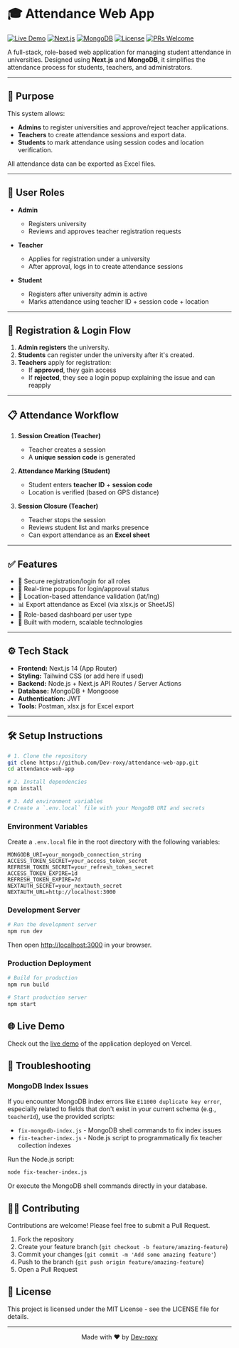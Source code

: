 # 🎓 Attendance Web App

[![Live Demo](https://img.shields.io/badge/Live_App-Vercel-brightgreen?style=flat-square)](https://amsweb-ten.vercel.app/)
[![Next.js](https://img.shields.io/badge/Next.js-14-black?style=flat-square&logo=next.js)](https://nextjs.org/)
[![MongoDB](https://img.shields.io/badge/MongoDB-Latest-green?style=flat-square&logo=mongodb)](https://www.mongodb.com/)
[![License](https://img.shields.io/badge/License-MIT-blue?style=flat-square)](LICENSE)
[![PRs Welcome](https://img.shields.io/badge/PRs-welcome-brightgreen.svg?style=flat-square)](http://makeapullrequest.com)

A full-stack, role-based web application for managing student attendance in universities. Designed using **Next.js** and **MongoDB**, it simplifies the attendance process for students, teachers, and administrators.

---

## 📌 Purpose

This system allows:
- **Admins** to register universities and approve/reject teacher applications.
- **Teachers** to create attendance sessions and export data.
- **Students** to mark attendance using session codes and location verification.

All attendance data can be exported as Excel files.

---

## 👥 User Roles

- **Admin**
  - Registers university
  - Reviews and approves teacher registration requests

- **Teacher**
  - Applies for registration under a university
  - After approval, logs in to create attendance sessions

- **Student**
  - Registers after university admin is active
  - Marks attendance using teacher ID + session code + location

---

## 🔐 Registration & Login Flow

1. **Admin registers** the university.
2. **Students** can register under the university after it's created.
3. **Teachers** apply for registration:
   - If **approved**, they gain access
   - If **rejected**, they see a login popup explaining the issue and can reapply

---

## 📋 Attendance Workflow

1. **Session Creation (Teacher)**
   - Teacher creates a session
   - A **unique session code** is generated

2. **Attendance Marking (Student)**
   - Student enters **teacher ID** + **session code**
   - Location is verified (based on GPS distance)

3. **Session Closure (Teacher)**
   - Teacher stops the session
   - Reviews student list and marks presence
   - Can export attendance as an **Excel sheet**

---

## ✅ Features

- 🔐 Secure registration/login for all roles
- 📨 Real-time popups for login/approval status
- 📍 Location-based attendance validation (lat/lng)
- 📊 Export attendance as Excel (via xlsx.js or SheetJS)
- 🎯 Role-based dashboard per user type
- 🚀 Built with modern, scalable technologies

---

## ⚙️ Tech Stack

- **Frontend:** Next.js 14 (App Router)
- **Styling:** Tailwind CSS (or add here if used)
- **Backend:** Node.js + Next.js API Routes / Server Actions
- **Database:** MongoDB + Mongoose
- **Authentication:** JWT
- **Tools:** Postman, xlsx.js for Excel export

---

## 🛠️ Setup Instructions

```bash
# 1. Clone the repository
git clone https://github.com/Dev-roxy/attendance-web-app.git
cd attendance-web-app

# 2. Install dependencies
npm install

# 3. Add environment variables
# Create a `.env.local` file with your MongoDB URI and secrets
```

### Environment Variables

Create a `.env.local` file in the root directory with the following variables:

```
MONGODB_URI=your_mongodb_connection_string
ACCESS_TOKEN_SECRET=your_access_token_secret
REFRESH_TOKEN_SECRET=your_refresh_token_secret
ACCESS_TOKEN_EXPIRE=1d
REFRESH_TOKEN_EXPIRE=7d
NEXTAUTH_SECRET=your_nextauth_secret
NEXTAUTH_URL=http://localhost:3000
```

### Development Server

```bash
# Run the development server
npm run dev
```

Then open [http://localhost:3000](http://localhost:3000) in your browser.

### Production Deployment

```bash
# Build for production
npm run build

# Start production server
npm start
```

## 🌐 Live Demo

Check out the [live demo](https://amsweb-ten.vercel.app/) of the application deployed on Vercel.

## 🔧 Troubleshooting

### MongoDB Index Issues

If you encounter MongoDB index errors like `E11000 duplicate key error`, especially related to fields that don't exist in your current schema (e.g., `teacherId`), use the provided scripts:

- `fix-mongodb-index.js` - MongoDB shell commands to fix index issues
- `fix-teacher-index.js` - Node.js script to programmatically fix teacher collection indexes

Run the Node.js script:

```bash
node fix-teacher-index.js
```

Or execute the MongoDB shell commands directly in your database.

## 👨‍💻 Contributing

Contributions are welcome! Please feel free to submit a Pull Request.

1. Fork the repository
2. Create your feature branch (`git checkout -b feature/amazing-feature`)
3. Commit your changes (`git commit -m 'Add some amazing feature'`)
4. Push to the branch (`git push origin feature/amazing-feature`)
5. Open a Pull Request

## 📄 License

This project is licensed under the MIT License - see the LICENSE file for details.

---

<p align="center">
  Made with ❤️ by <a href="https://github.com/Dev-roxy">Dev-roxy</a>
</p>

